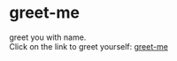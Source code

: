 # greet-me
greet you with name.
<br>
Click on the link to greet yourself: <a href="https://tech-aditya-code.github.io/greet-me/greet/index.html">greet-me</a>
